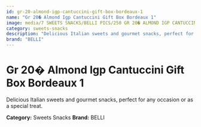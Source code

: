 ```yaml
---
id: gr-20-almond-igp-cantuccini-gift-box-bordeaux-1
name: "Gr 20� Almond Igp Cantuccini Gift Box Bordeaux 1"
image: media/7 SWEETS SNACKS/BELLI PICS/250 GR 20� ALMOND IGP CANTUCCINI -  GIFT BOX BORDEAUX 1.jpg
category: sweets-snacks
description: "Delicious Italian sweets and gourmet snacks, perfect for any occasion or as a special treat."
brand: "BELLI"
---
```


# Gr 20� Almond Igp Cantuccini Gift Box Bordeaux 1

Delicious Italian sweets and gourmet snacks, perfect for any occasion or as a special treat.

**Category:** Sweets Snacks
**Brand:** BELLI
